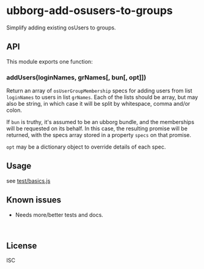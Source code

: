 ﻿
<!--#echo json="package.json" key="name" underline="=" -->
ubborg-add-osusers-to-groups
============================
<!--/#echo -->

<!--#echo json="package.json" key="description" -->
Simplify adding existing osUsers to groups.
<!--/#echo -->



API
---

This module exports one function:

### addUsers(loginNames, grNames[, bun[, opt]])

Return an array of `osUserGroupMembership` specs for adding
users from list `loginNames` to users in list `grNames`.
Each of the lists should be array, but may also be string, in which
case it will be split by whitespace, comma and/or colon.

If `bun` is truthy, it's assumed to be an ubborg bundle, and the
memberships will be requested on its behalf. In this case, the
resulting promise will be returned, with the specs array stored
in a property `specs` on that promise.

`opt` may be a dictionary object to override details of each spec.




Usage
-----

see [test/basics.js](test/basics.js)


<!--#toc stop="scan" -->



Known issues
------------

* Needs more/better tests and docs.




&nbsp;


License
-------
<!--#echo json="package.json" key=".license" -->
ISC
<!--/#echo -->
